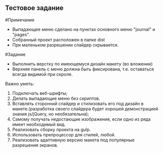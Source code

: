 ## Тестовое задание

#Примечание
- Выпадающее меню сделано на пунктах основного меню "journal" и "pages".
- Собранный проект расположен в папке dist
- При маленьком разрешении слайдер скрывается.

#Задание
- Выполнить верстку по имеющемуся дизайн макету (во вложении)
- Верхняя панель с меню должна быть фиксирована, т.е. оставаться всегда видимой при скроле.

Важно уметь:
1. Подключать веб-шрифты;
2. Делать выпадающие меню без скриптов.
3. Вставлять сторонний слайдер и стилизовать его под дизайн в макете.(разработка своего слайдера будет хорошей демонстрацией знания js/jQuery, но необязательна);
4. Самому получать недостающие изображения, если одно из ряда имеет необходимый вид.
5. Реализовать сборку проекта на gulp.
6. Использовать препроцессор для стилей, любой.
7. Реализовать адаптивную версию макета под популярные разрешения экранов.

